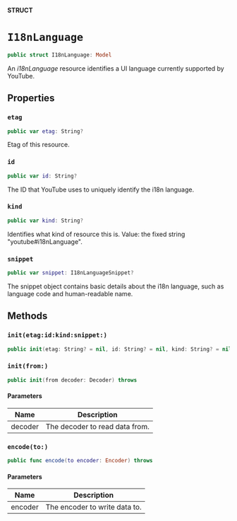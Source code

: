 **STRUCT**

# `I18nLanguage`

```swift
public struct I18nLanguage: Model
```

An *i18nLanguage* resource identifies a UI language currently supported by YouTube.

## Properties
### `etag`

```swift
public var etag: String?
```

Etag of this resource.

### `id`

```swift
public var id: String?
```

The ID that YouTube uses to uniquely identify the i18n language.

### `kind`

```swift
public var kind: String?
```

Identifies what kind of resource this is. Value: the fixed string "youtube#i18nLanguage".

### `snippet`

```swift
public var snippet: I18nLanguageSnippet?
```

The snippet object contains basic details about the i18n language, such as language code and human-readable name.

## Methods
### `init(etag:id:kind:snippet:)`

```swift
public init(etag: String? = nil, id: String? = nil, kind: String? = nil, snippet: I18nLanguageSnippet? = nil)
```

### `init(from:)`

```swift
public init(from decoder: Decoder) throws
```

#### Parameters

| Name | Description |
| ---- | ----------- |
| decoder | The decoder to read data from. |

### `encode(to:)`

```swift
public func encode(to encoder: Encoder) throws
```

#### Parameters

| Name | Description |
| ---- | ----------- |
| encoder | The encoder to write data to. |